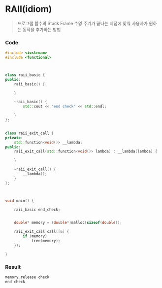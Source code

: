 # RAII\(idiom\)

> 프로그램 함수의 Stack Frame 수명 주기가 끝나는 지점에 맞춰 사용자가 원하는 동작을 추가하는 방법



### Code

```cpp
#include <iostream>
#include <functional>



class raii_basic {
public:
    raii_basic() {

    }

    ~raii_basic() {
        std::cout << "end check" << std::endl;

    }
};


class raii_exit_call {
private:
    std::function<void()> __lambda;
public:
    raii_exit_call(std::function<void()> lambda) : __lambda(lambda) {

    }

    ~raii_exit_call() {
        __lambda();
    }
};



void main() {

    raii_basic end_check;


    double* memory = (double*)malloc(sizeof(double));

    raii_exit_call call([&] {
        if (memory)
            free(memory);
    });

}
```

### Result

```cpp
memory release check
end check
```

